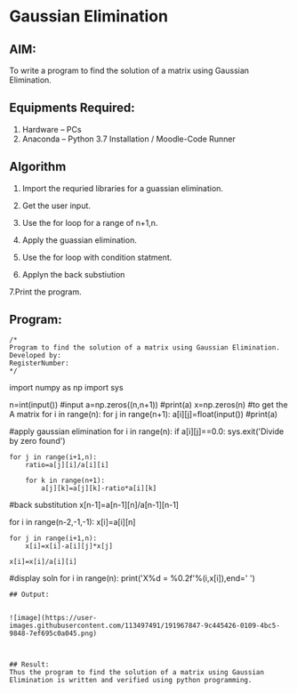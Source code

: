 # Gaussian Elimination

## AIM:
To write a program to find the solution of a matrix using Gaussian Elimination.
## Equipments Required:
1. Hardware – PCs
2. Anaconda – Python 3.7 Installation / Moodle-Code Runner

## Algorithm


1. Import the requried libraries for a guassian elimination.

2. Get the user input.

3. Use the for loop for a range of n+1,n.

4. Apply the guassian elimination.

5. Use the for loop with condition statment.

6. Applyn the back substiution

7.Print the program.

## Program:
```
/*
Program to find the solution of a matrix using Gaussian Elimination.
Developed by: 
RegisterNumber: 
*/
```
import numpy as np
import sys 

n=int(input()) #input
a=np.zeros((n,n+1))
#print(a)
x=np.zeros(n)
#to get the A matrix
for i in range(n):
    for j in range(n+1):
        a[i][j]=float(input())
    #print(a)
         
#apply gaussian elimination
for i in range(n):
    if a[i][j]==0.0:
        sys.exit('Divide by zero found')
        
    for j in range(i+1,n):
        ratio=a[j][i]/a[i][i]
        
        for k in range(n+1):
            a[j][k]=a[j][k]-ratio*a[i][k]
        
#back substitution
x[n-1]=a[n-1][n]/a[n-1][n-1] 

for i in range(n-2,-1,-1):
    x[i]=a[i][n]

    for j in range(i+1,n):
        x[i]=x[i]-a[i][j]*x[j]
        
    x[i]=x[i]/a[i][i]
    
#display soln
for i in range(n):
    print('X%d = %0.2f'%(i,x[i]),end=' ')


```
## Output:


![image](https://user-images.githubusercontent.com/113497491/191967847-9c445426-0109-4bc5-9848-7ef695c0a045.png)



## Result:
Thus the program to find the solution of a matrix using Gaussian Elimination is written and verified using python programming.


